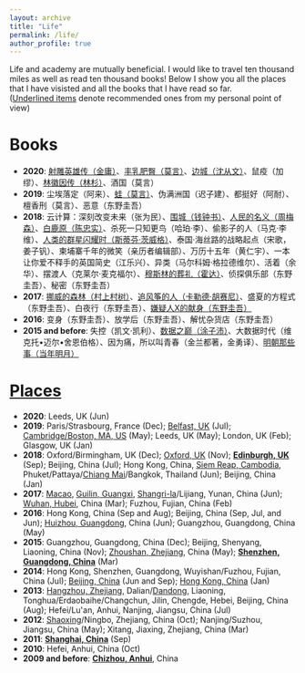 ```yaml
---
layout: archive
title: "Life"
permalink: /life/
author_profile: true
---
```


<!-- {% include base_path %} -->

Life and academy are mutually beneficial. I would like to travel ten thousand miles as well as read ten thousand books! Below I show you all the places that I have visisted and all the books that I have read so far.<br/>
(<u>Underlined items</u> denote recommended ones from my personal point of view)

Books
======
- <b>2020</b>: <u>射雕英雄传（金庸）</u>、<u>丰乳肥臀（莫言）</u>、<u>边城（沈从文）</u>、鼠疫（加缪）、<u>林徽因传（林杉）</u>、酒国（莫言）
- <b>2019</b>: 尘埃落定（阿来）、<u>蛙（莫言）</u>、伪满洲国（迟子建）、都挺好（阿耐）、檀香刑（莫言）、恶意（东野圭吾）
- <b>2018</b>: 云计算：深刻改变未来（张为民）、<u>围城（钱钟书）</u>、<u>人民的名义（周梅森）</u>、<u>白鹿原（陈忠实）</u>、杀死一只知更鸟（哈珀·李）、偷影子的人（马克·李维）、<u>人类的群星闪耀时（斯蒂芬·茨威格）</u>、泰国·海丝路的战略起点（宋歌，姜子钒）、柬埔寨千年的微笑（亲历者编辑部）、万历十五年（黄仁宇）、一本让你爱不释手的英国简史（江乐兴）、异类（马尔科姆·格拉德维尔）、活着（余华）、摆渡人（克莱尔·麦克福尔）、<u>穆斯林的葬礼（霍达）</u>、侦探俱乐部（东野圭吾）、秘密（东野圭吾）
- <b>2017</b>: <u>挪威的森林（村上村树）</u>、<u>追风筝的人（卡勒德·胡赛尼）</u>、盛夏的方程式（东野圭吾）、白夜行（东野圭吾）、<u>嫌疑人X的献身（东野圭吾）</u>
- <b>2016</b>: 变身（东野圭吾）、放学后（东野圭吾）、解忧杂货店（东野圭吾）
- <b>2015 and before</b>: 失控（凯文·凯利）、<u>数据之巅（涂子沛）</u>、大数据时代（维克托•迈尔•舍恩伯格）、因为痛，所以叫青春（金兰都著，金勇译）、<u>明朝那些事（当年明月）</u>

[Places](https://feiyao-edinburgh.github.io/files/map.html)
======
- <b>2020</b>: Leeds, UK (Jun)
- <b>2019</b>: Paris/Strasbourg, France (Dec); <u>Belfast, UK</u> (Jul); <u>Cambridge/Boston, MA, US</u> (May); Leeds, UK (May); London, UK (Feb); Glasgow, UK (Jan)
- <b>2018</b>: Oxford/Birmingham, UK (Dec); <u>Oxford, UK</u> (Nov); <b><u>Edinburgh, UK</u></b> (Sep); Beijing, China (Jul); Hong Kong, China, <u>Siem Reap, Cambodia</u>, Phuket/Pattaya/<u>Chiang Mai</u>/Bangkok, Thailand (Jun); Beijing, China (Jan)
- <b>2017</b>: <u>Macao</u>, <u>Guilin, Guangxi</u>, <u>Shangri-la</u>/Lijiang, Yunan, China (Jun); <u>Wuhan, Hubei</u>, China (Mar); Fuzhou, Fujian, China (Feb)
- <b>2016</b>: Hong Kong, China (Sep and Aug); Beijing, China (Sep, Jul, and Jun); <u>Huizhou, Guangdong</u>, China (Jun); Guangzhou, Guangdong, China (May)
- <b>2015</b>: Guangzhou, Guangdong, China (Dec); Beijing, Shenyang, Liaoning, China (Nov); <u>Zhoushan, Zhejiang</u>, China (May); <b><u>Shenzhen, Guangdong, China</u></b> (Mar)
- <b>2014</b>: Hong Kong, Shenzhen, Guangdong, Wuyishan/Fuzhou, Fujian, China (Jul); <u>Beijing, China</u> (Jun and Sep); <u>Hong Kong, China</u> (Jan)
- <b>2013</b>: <u>Hangzhou, Zhejiang</u>, Dalian/<u>Dandong</u>, Liaoning, Tonghua/Erdaobaihe/Changchun, Jilin, Chengde, Hebei, Beijing, China (Aug); Hefei/Lu'an, Anhui, Nanjing, Jiangsu, China (Jul)
- <b>2012</b>: <u>Shaoxing</u>/Ningbo, Zhejiang, China (Oct); Nanjing/Suzhou, Jiangsu, China (May); Xitang, Jiaxing, Zhejiang, China (Mar)
- <b>2011</b>: <b><u>Shanghai, China</u></b> (Sep)
- <b>2010</b>: Hefei, Anhui, China (Oct)
- <b>2009 and before</b>: <b><u>Chizhou, Anhui</u></b>, China

